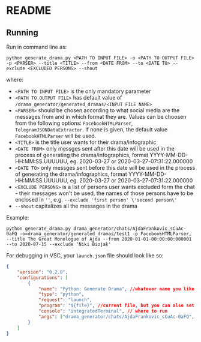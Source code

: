# README

## Running

Run in command line as:

`python generate_drama.py <PATH TO INPUT FILE> -o <PATH TO OUTPUT FILE> -p <PARSER> --title <TITLE> --from <DATE FROM> --to <DATE TO> --exclude <EXCLUDED PERSONS> --shout`

where:

- `<PATH TO INPUT FILE>` is the only mandatory parameter
- `<PATH TO OUTPUT FILE>` has default value of `/drama_generator/generated_dramas/<INPUT FILE NAME>`
- `<PARSER>` should be chosen according to what social media are the messages from and in which format they are. Values can be choosen from the following options: `FacebookHTMLParser`, `TelegramJSONDataExtractor`. If none is given, the default value `FacebookHTMLParser` will be used.
- `<TITLE>` is the title user wants for their drama/infographic
- `<DATE FROM>` only messges sent after this date will be used in the process of generating the drama/infographics, format YYYY-MM-DD-HH:MM:SS.UUUUUU, eg. 2020-03-27 or 2020-03-27-07:31:22.000000
- `<DATE TO>` only messges sent before this date will be used in the process of generating the drama/infographics, format YYYY-MM-DD-HH:MM:SS.UUUUUU, eg. 2020-03-27 or 2020-03-27-07:31:22.000000
- `<EXCLUDE PERSONS>` is a list of persons user wants excluded form the chat - their messages won't be used, the names of those persons have to be enclosed in `''`, e.g. `--exclude 'first person' \'second person\'`
- `--shout` capitalizes all the messages in the drama

Example: 

```
python generate_drama.py drama_generator/chats/AjdaFrankovic_sCuAc-0aFQ -o=drama_generator/generated_dramas/test1 -p FacebookHTMLParser, --title The Great Monologue of Ajda --from 2020-01-01-00:00:00:000001 --to 2020-07-15 --exclude 'Niki Bizjak'
```

For debugging in VSC, your `launch.json` file should look like so:

```json
{
    "version": "0.2.0",
    "configurations": [
        {
            "name": "Python: Generate Drama", //whatever name you like
            "type": "python",
            "request": "launch",
            "program": "${file}", //current file, but you can also set up a path to your file here
            "console": "integratedTerminal", // where to run
            "args": ["drama_generator/chats/AjdaFrankovic_sCuAc-0aFQ", "-o drama_generator/generated_dramas/test1", "-p FacebookHTMLParser"] //["<PAtH To INPUT FILE>", "-o=<PATH TO OUTPUT FILE>", "-p=<PARSER>", possible other arguments here, enclosed by ""]
        }
    ]
}
```
